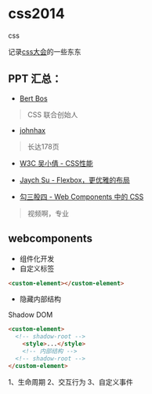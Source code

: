 # css2014
css

记录[css大会](http://css.w3ctech.com/)的一些东东

## PPT 汇总：

* [Bert Bos](http://www.w3.org/Talks/2015/0110-CSS-Beijing/all)

> CSS 联合创始人

* [johnhax](http://johnhax.net/2015/myth-of-css-frameworks/#1)

> 长达178页 

* [W3C 吴小倩 - CSS性能](http://www.w3.org/2015/Talks/0109-CSSConf-xq/)

* [Jaych Su - Flexbox，更优雅的布局](http://mp.weixin.qq.com/s?__biz=MjM5ODc4MjcyMA==&mid=204599828&idx=1&sn=c6781fb2e52c2c9b07236c84354d1e97#rd)

* [勾三股四 - Web Components 中的 CSS](http://www.tudou.com/programs/view/8bvwGHaL6T4/)

> 视频啊，专业



## webcomponents

* 组件化开发
* 自定义标签 

``` html
<custom-element></custom-element>
```

* 隐藏内部结构

Shadow DOM

``` html
<custom-element>
  <!-- shadow-root -->
    <style>...</style>
    <!-- 内部结构 -->
  <!-- shadow-root -->
</custom-element>
```

1、生命周期
2、交互行为
3、自定义事件
